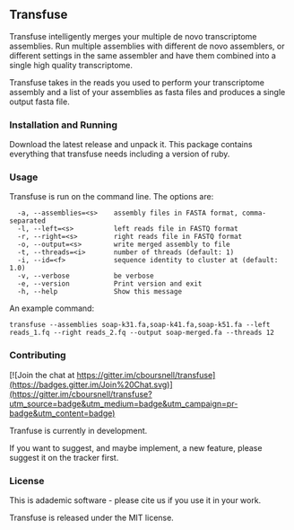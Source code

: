 ## Transfuse

Transfuse intelligently merges your multiple de novo transcriptome assemblies. Run multiple assemblies with different de novo assemblers, or different settings in the same assembler and have them combined into a single high quality transcriptome.

Transfuse takes in the reads you used to perform your transcriptome assembly and a list of your assemblies as fasta files and produces a single output fasta file.

### Installation and Running

Download the latest release and unpack it. This package contains everything that transfuse needs including a version of ruby. 

### Usage

Transfuse is run on the command line. The options are:

```
  -a, --assemblies=<s>    assembly files in FASTA format, comma-separated
  -l, --left=<s>          left reads file in FASTQ format
  -r, --right=<s>         right reads file in FASTQ format
  -o, --output=<s>        write merged assembly to file
  -t, --threads=<i>       number of threads (default: 1)
  -i, --id=<f>            sequence identity to cluster at (default: 1.0)
  -v, --verbose           be verbose
  -e, --version           Print version and exit
  -h, --help              Show this message
```

An example command:

```
transfuse --assemblies soap-k31.fa,soap-k41.fa,soap-k51.fa --left reads_1.fq --right reads_2.fq --output soap-merged.fa --threads 12
```

### Contributing

[![Join the chat at https://gitter.im/cboursnell/transfuse](https://badges.gitter.im/Join%20Chat.svg)](https://gitter.im/cboursnell/transfuse?utm_source=badge&utm_medium=badge&utm_campaign=pr-badge&utm_content=badge)

Tranfuse is currently in development.

If you want to suggest, and maybe implement, a new feature, please suggest it on the tracker first.

### License

This is adademic software - please cite us if you use it in your work.

Transfuse is released under the MIT license.
